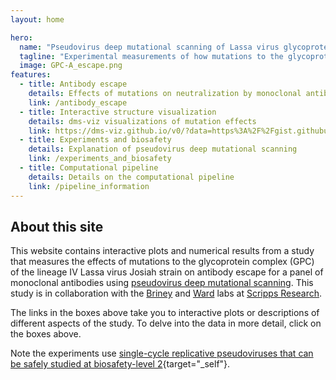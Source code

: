 ```yaml
---
layout: home

hero:
  name: "Pseudovirus deep mutational scanning of Lassa virus glycoprotein complex"
  tagline: "Experimental measurements of how mutations to the glycoprotein complex (GPC) from the lineage IV Lassa virus Josiah strain affect antibody escape from a panel of monoclonal antibodies."
  image: GPC-A_escape.png
features:
  - title: Antibody escape
    details: Effects of mutations on neutralization by monoclonal antibodies
    link: /antibody_escape
  - title: Interactive structure visualization
    details: dms-viz visualizations of mutation effects
    link: https://dms-viz.github.io/v0/?data=https%3A%2F%2Fgist.githubusercontent.com%2FCaleb-Carr%2Fb8488ce4f4f386703cd69e0ca6cda5d8%2Fraw%2Fea75f4d6adfc1ca2e9b96dbdf485761aeb58b85a%2Fdms_viz.json
  - title: Experiments and biosafety
    details: Explanation of pseudovirus deep mutational scanning
    link: /experiments_and_biosafety
  - title: Computational pipeline
    details: Details on the computational pipeline
    link: /pipeline_information
---
```


## About this site
This website contains interactive plots and numerical results from a study that measures the effects of mutations to the glycoprotein complex (GPC) of the lineage IV Lassa virus Josiah strain on antibody escape for a panel of monoclonal antibodies using [pseudovirus deep mutational scanning](https://www.biorxiv.org/content/10.1101/2024.02.05.579020v1). This study is in collaboration with the [Briney](https://brineylab.com/) and [Ward](https://ward.scripps.edu/) labs at [Scripps Research](https://www.scripps.edu/). 

The links in the boxes above take you to interactive plots or descriptions of different aspects of the study.
To delve into the data in more detail, click on the boxes above.

Note the experiments use [single-cycle replicative pseudoviruses that can be safely studied at biosafety-level 2](experiments_and_biosafety){target="_self"}.